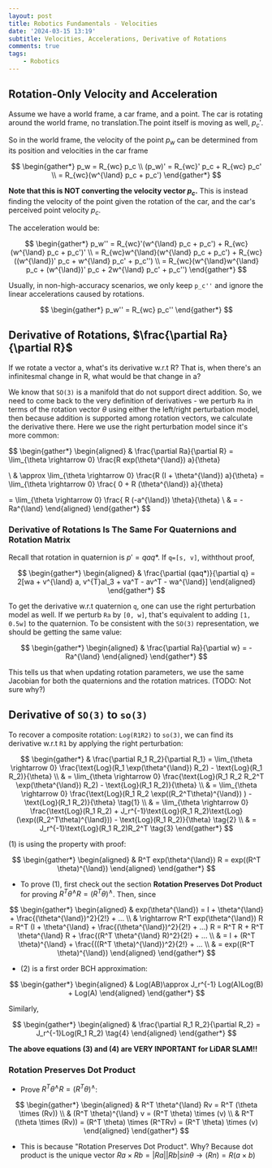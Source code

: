 ```yaml
---
layout: post
title: Robotics Fundamentals - Velocities
date: '2024-03-15 13:19'
subtitle: Velocities, Accelerations, Derivative of Rotations
comments: true
tags:
    - Robotics
---
```


## Rotation-Only Velocity and Acceleration

Assume we have a world frame, a car frame, and a point. The car is rotating around the world frame, no translation.The point itself is moving as well, $p_c'$.

So in the world frame, the velocity of the point $p_w$ can be determined from its position and velocities in the car frame

$$
\begin{gather*}
p_w = R_{wc} p_c
\\
(p_w)' = R_{wc}' p_c + R_{wc} p_c'
\\ = R_{wc}(w^{\land} p_c + p_c')
\end{gather*}
$$

**Note that this is NOT converting the velocity vector $p_c$.** This is instead finding the velocity of the point given the rotation of the car, and the car's perceived point velocity $p_c$.

The acceleration would be:

$$
\begin{gather*}
p_w'' = R_{wc}'(w^{\land} p_c + p_c') + R_{wc}(w^{\land} p_c + p_c')'
\\
= R_{wc}w^{\land}(w^{\land} p_c + p_c') + R_{wc}((w^{\land})' p_c + w^{\land} p_c' + p_c'')
\\
= R_{wc}(w^{\land}w^{\land} p_c + (w^{\land})' p_c + 2w^{\land} p_c' + p_c'')
\end{gather*}
$$

Usually, in non-high-accuracy scenarios, we only keep `p_c''` and ignore the linear accelerations caused by rotations.

$$
\begin{gather*}
p_w'' = R_{wc} p_c''
\end{gather*}
$$

## Derivative of Rotations, $\frac{\partial Ra}{\partial R}$

If we rotate a vector a, what's its derivative w.r.t R? That is, when there's an infinitesmal change in R, what would be that change in a?

We know that `SO(3)` is a manifold that do not support direct addition. So, we need to come back to the very definition of derivatives - we perturb `Ra` in terms of the rotation vector $\theta$ using either the left/right perturbation model, then because addition is supported among rotation vectors, we calculate the derivative there. Here we use the right perturbation model since it's more common:

$$
\begin{gather*}
\begin{aligned}
& \frac{\partial Ra}{\partial R} =
\lim_{\theta \rightarrow 0} \frac{R exp(\theta^{\land}) a}{\theta}

\\
& \approx \lim_{\theta \rightarrow 0} \frac{R (I + \theta^{\land}) a}{\theta} = \lim_{\theta \rightarrow 0} \frac{ 0 + R (\theta^{\land}) a}{\theta}

= \lim_{\theta \rightarrow 0} \frac{ R (-a^{\land}) \theta}{\theta}
\\
& = -Ra^{\land}
\end{aligned}
\end{gather*}
$$

### Derivative of Rotations Is The Same For Quaternions and Rotation Matrix

Recall that rotation in quaternion is $p'=qaq*$. If `q=[s, v]`, withthout proof,

$$
\begin{gather*}
\begin{aligned}
& \frac{\partial (qaq*)}{\partial q} = 2[wa + v^{\land} a, v^{T}aI_3 + va^T - av^T - wa^{\land}]
\end{aligned}
\end{gather*}
$$

To get the derivative w.r.t quaternion `q`, one can use the right perturbation model as well. If we perturb `Ra` by `[0, w]`, that's equivalent to adding `[1, 0.5w]` to the quaternion. To be consistent with the `SO(3)` representation, we should be getting the same value:

$$
\begin{gather*}
\begin{aligned}
& \frac{\partial Ra}{\partial w} = -Ra^{\land}
\end{aligned}
\end{gather*}
$$

This tells us that when updating rotation parameters, we use the same Jacobian for both the quaternions and the rotation matrices. (TODO: Not sure why?)

## Derivative of `SO(3)` to `so(3)`

To recover a composite rotation: `Log(R1R2)` to `so(3)`, we can find its derivative w.r.t `R1` by applying the right perturbation:

$$
\begin{gather*}
& \frac{\partial R_1 R_2}{\partial R_1} = \lim_{\theta \rightarrow 0} \frac{\text{Log}(R_1 \exp(\theta^{\land}) R_2) - \text{Log}(R_1 R_2)}{\theta}
\\
& = \lim_{\theta \rightarrow 0} \frac{\text{Log}(R_1 R_2 R_2^T \exp(\theta^{\land}) R_2) - \text{Log}(R_1 R_2)}{\theta}
\\
& = \lim_{\theta \rightarrow 0} \frac{\text{Log}(R_1 R_2  \exp((R_2^T\theta)^{\land}) ) - \text{Log}(R_1 R_2)}{\theta}
\tag{1}
\\
& = \lim_{\theta \rightarrow 0} \frac{\text{Log}(R_1 R_2) + J_r^{-1}\text{Log}(R_1 R_2)\text{Log}(\exp((R_2^T\theta)^{\land})) - \text{Log}(R_1 R_2)}{\theta}
\tag{2}
\\
& = J_r^{-1}\text{Log}(R_1 R_2)R_2^T    \tag{3}
\end{gather*}
$$

(1) is using the property with proof:

$$
\begin{gather*}
\begin{aligned}
& R^T exp(\theta^{\land}) R = exp((R^T \theta)^{\land})
\end{aligned}
\end{gather*}
$$

- To prove (1), first check out the section **Rotation Preserves Dot Product** for proving $R^T \theta^{\land} R = (R^T \theta)^{\land}$. Then, since

$$
\begin{gather*}
\begin{aligned}
& exp(\theta^{\land}) = I + \theta^{\land} + \frac{(\theta^{\land})^2}{2!} + ...
\\
& \rightarrow R^T exp(\theta^{\land}) R = R^T (I + \theta^{\land} + \frac{(\theta^{\land})^2}{2!} + ...) R = R^T R + R^T \theta^{\land} R + \frac{(R^T \theta^{\land} R)^2}{2!} + ...
\\
& = I + (R^T \theta)^{\land} + \frac{((R^T \theta)^{\land})^2}{2!} + ...
\\
& = exp((R^T \theta)^{\land})
\end{aligned}
\end{gather*}
$$

- (2) is a first order BCH approximation:

$$
\begin{gather*}
\begin{aligned}
& Log(AB)\approx J_r^{-1} Log(A)Log(B) + Log(A)
\end{aligned}
\end{gather*}
$$

Similarly,

$$
\begin{gather*}
\begin{aligned}
& \frac{\partial R_1 R_2}{\partial R_2} = J_r^{-1}Log(R_1 R_2) \tag{4}
\end{aligned}
\end{gather*}
$$

**The above equations (3) and (4) are VERY INPORTANT for LiDAR SLAM!!**

### Rotation Preserves Dot Product

- Prove $R^T \theta^{\land} R = (R^T \theta)^{\land}$:

$$
\begin{gather*}
\begin{aligned}
& R^T \theta^{\land} Rv = R^T (\theta \times (Rv))
\\
& (R^T \theta)^{\land} v = (R^T \theta) \times (v)
\\
& R^T (\theta \times (Rv)) = (R^T \theta) \times (R^TRv) = (R^T \theta) \times (v)
\end{aligned}
\end{gather*}
$$

- This is because "Rotation Preserves Dot Product". Why? Because dot product is the unique vector $Ra \times Rb = |Ra||Rb|sin\theta \rightarrow (Rn) = R(a \times b)$
